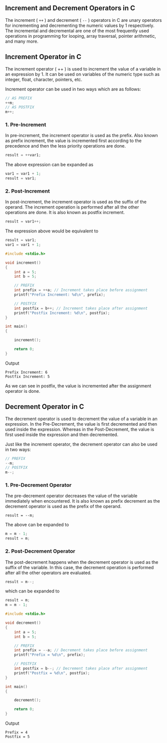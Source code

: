## Increment and Decrement Operators in C

The increment ( `++` ) and decrement ( `--` ) operators in C are unary operators for incrementing and decrementing the numeric values by 1 respectively. The incremental and decremental are one of the most frequently used operations in programming for looping, array traversal, pointer arithmetic, and many more.

## Increment Operator in C

The increment operator ( ++ ) is used to increment the value of a variable in an expression by 1. It can be used on variables of the numeric type such as integer, float, character, pointers, etc.

Increment operator can be used in two ways which are as follows:

```c
// AS PREFIX
++m;
// AS POSTFIX
m++;
```

### 1. Pre-Increment

In pre-increment, the increment operator is used as the prefix. Also known as prefix increment, the value is incremented first according to the precedence and then the less priority operations are done.

```c
result = ++var1;
```

The above expression can be expanded as

```c
var1 = var1 + 1;
result = var1;
```

### 2. Post-Increment

In post-increment, the increment operator is used as the suffix of the operand. The increment operation is performed after all the other operations are done. It is also known as postfix increment.

```c
result = var1++;
```

The expression above would be equivalent to

```c
result = var1;
var1 = var1 + 1;
```

```c
#include <stdio.h>

void increment()
{
    int a = 5;
    int b = 5;

    // PREFIX
    int prefix = ++a; // Increment takes place before assignment
    printf("Prefix Increment: %d\n", prefix);

    // POSTFIX
    int postfix = b++; // Increment takes place after assignment
    printf("Postfix Increment: %d\n", postfix);
}

int main()
{

    increment();

    return 0;
}
```

Output
```
Prefix Increment: 6
Postfix Increment: 5
```

As we can see in postfix, the value is incremented after the assignment operator is done.

## Decrement Operator in C

The decrement operator is used to decrement the value of a variable in an expression. In the Pre-Decrement, the value is first decremented and then used inside the expression. Whereas in the Post-Decrement, the value is first used inside the expression and then decremented.

Just like the increment operator, the decrement operator can also be used in two ways:
```c
// PREFIX
--m;
// POSTFIX
m--;
```

### 1. Pre-Decrement Operator

The pre-decrement operator decreases the value of the variable immediately when encountered. It is also known as prefix decrement as the decrement operator is used as the prefix of the operand.

```
result = --m;
```

The above can be expanded to

```c
m = m - 1;
result = m;
```

### 2. Post-Decrement Operator

The post-decrement happens when the decrement operator is used as the suffix of the variable. In this case, the decrement operation is performed after all the other operators are evaluated.

```c
result = m--;
```

which can be expanded to

```c
result = m;
m = m - 1;
```

```c
#include <stdio.h>

void decrement()
{
    int a = 5;
    int b = 5;

    // PREFIX
    int prefix = --a; // Decrement takes place before assignment
    printf("Prefix = %d\n", prefix);

    // POSTFIX
    int postfix = b--; // Decrement takes place after assignment
    printf("Postfix = %d\n", postfix);
}

int main()
{

    decrement();

    return 0;
}
```

Output
```
Prefix = 4
Postfix = 5
```